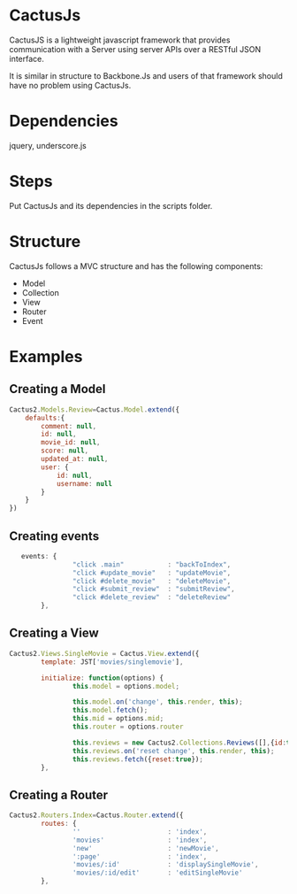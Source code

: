 CactusJs
=====

CactusJS is a lightweight javascript framework that provides communication with a Server using server APIs over a RESTful JSON interface.

It is similar in structure to Backbone.Js and users of that framework should have no problem using CactusJs.

Dependencies
=====
jquery, underscore.js


Steps
=====
Put CactusJs and its dependencies in the scripts folder.

Structure
===== 
CactusJs follows a MVC structure and has the following components:

- Model
- Collection
- View
- Router
- Event

Examples
=====
## Creating a Model
```javascript
Cactus2.Models.Review=Cactus.Model.extend({
	defaults:{
		comment: null,
		id: null,
		movie_id: null,
		score: null,
		updated_at: null,
		user: {
			id: null,
			username: null
		}
	}
})
```

## Creating events
```javascript
   events: {
                "click .main"           : "backToIndex",
                "click #update_movie"   : "updateMovie",
                "click #delete_movie"   : "deleteMovie",
                "click #submit_review"  : "submitReview",
                "click #delete_review"  : "deleteReview"
        },
```

## Creating a View
```javascript
Cactus2.Views.SingleMovie = Cactus.View.extend({
        template: JST['movies/singlemovie'],

        initialize: function(options) {
                this.model = options.model;

                this.model.on('change', this.render, this);
                this.model.fetch();
                this.mid = options.mid;
                this.router = options.router

                this.reviews = new Cactus2.Collections.Reviews([],{id:this.mid});
                this.reviews.on('reset change', this.render, this);
                this.reviews.fetch({reset:true});
        },
```

## Creating a Router
``` javascript
Cactus2.Routers.Index=Cactus.Router.extend({
        routes: {
                ''                      : 'index',
                'movies'                : 'index',
                'new'                   : 'newMovie',
                ':page'                 : 'index',
                'movies/:id'            : 'displaySingleMovie',
                'movies/:id/edit'       : 'editSingleMovie'
        },
```